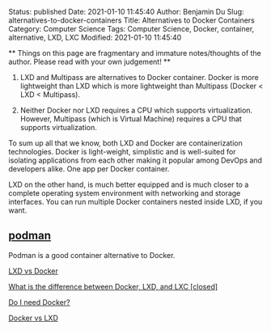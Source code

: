 Status: published
Date: 2021-01-10 11:45:40
Author: Benjamin Du
Slug: alternatives-to-docker-containers
Title: Alternatives to Docker Containers
Category: Computer Science
Tags: Computer Science, Docker, container, alternative, LXD, LXC
Modified: 2021-01-10 11:45:40

**
Things on this page are fragmentary and immature notes/thoughts of the author.
Please read with your own judgement!
**


1. LXD and Multipass are alternatives to Docker container.
    Docker is more lightweight than LXD 
    which is more lightweight than Multipass (Docker < LXD < Multipass).


2. Neither Docker nor LXD requires a CPU which supports virtualization. 
    However, 
    Multipass (which is Virtual Machine) requires a CPU that supports virtualization.



To sum up all that we know, both LXD and Docker are containerization technologies. Docker is light-weight, simplistic and is well-suited for isolating applications from each other making it popular among DevOps and developers alike. One app per Docker container.

LXD on the other hand, is much better equipped and is much closer to a complete operating system environment with networking and storage interfaces. You can run multiple Docker containers nested inside LXD, if you want.

## [podman](http://www.legendu.net/misc/blog/tips-on-podman)

Podman is a good container alternative to Docker.


[LXD vs Docker](https://linuxhint.com/lxd-vs-docker/)

[What is the difference between Docker, LXD, and LXC [closed]](https://unix.stackexchange.com/questions/254956/what-is-the-difference-between-docker-lxd-and-lxc)

[Do I need Docker?](https://discuss.linuxcontainers.org/t/do-i-need-docker/605)

[Docker vs LXD](https://www.reddit.com/r/selfhosted/comments/b50h9t/docker_vs_lxd/)
